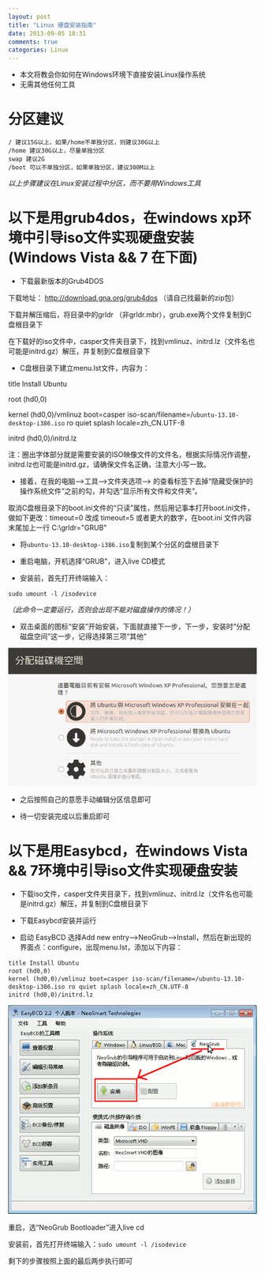 ```yaml
---
layout: post
title: "Linux 硬盘安装指南"
date: 2013-09-05 18:31
comments: true
categories: Linux
---
```


* 本文将教会你如何在Windows环境下直接安装Linux操作系统
* 无需其他任何工具

<!-- more -->

分区建议
==========
```
/ 建议15G以上，如果/home不单独分区，则建议30G以上
/home 建议30G以上，尽量单独分区
swap 建议2G
/boot 可以不单独分区，如果单独分区，建议300M以上
```
*以上步骤建议在Linux安装过程中分区，而不要用Windows工具*


以下是用grub4dos，在windows xp环境中引导iso文件实现硬盘安装(Windows Vista && 7 在下面)
==========
* 下载最新版本的Grub4DOS

下载地址： http://download.gna.org/grub4dos （请自己找最新的zip包）

下载并解压缩后，将目录中的grldr （非grldr.mbr），grub.exe两个文件复制到C盘根目录下

在下载好的iso文件中，casper文件夹目录下，找到vmlinuz、initrd.lz（文件名也可能是initrd.gz）解压，并复制到C盘根目录下

* C盘根目录下建立menu.lst文件，内容为：

title Install Ubuntu 

root (hd0,0)

kernel (hd0,0)/vmlinuz boot=casper iso-scan/filename=/`ubuntu-13.10-desktop-i386.iso` ro quiet splash locale=zh_CN.UTF-8

initrd (hd0,0)/initrd.lz


注：圈出字体部分就是需要安装的ISO映像文件的文件名，根据实际情况作调整，initrd.lz也可能是initrd.gz，请确保文件名正确，注意大小写一致。

* 接着，在我的电脑–>工具–>文件夹选项–> 的查看标签下去掉“隐藏受保护的操作系统文件”之前的勾，并勾选“显示所有文件和文件夹”。

取消C盘根目录下的boot.ini文件的“只读”属性，然后用记事本打开boot.ini文件，做如下更改：timeout=0 改成 timeout=5 或者更大的数字，在boot.ini 文件内容末尾加上一行 C:\grldr="GRUB"

* 将`ubuntu-13.10-desktop-i386.iso`复制到某个分区的盘根目录下

* 重启电脑，开机选择“GRUB”，进入live CD模式

* 安装前，首先打开终端输入：
```
sudo umount -l /isodevice
```

*（此命令一定要运行，否则会出现不能对磁盘操作的情况！）*

* 双击桌面的图标“安装”开始安装，下面就直接下一步，下一步，安装时“分配磁盘空间”这一步，记得选择第三项“其他”

![](/media/installlinux/other.png)

* 之后按照自己的意愿手动编辑分区信息即可

* 待一切安装完成以后重启即可

以下是用Easybcd，在windows Vista && 7环境中引导iso文件实现硬盘安装
==========
* 下载iso文件，casper文件夹目录下，找到vmlinuz、initrd.lz（文件名也可能是initrd.gz）解压，并复制到C盘根目录下

* 下载Easybcd安装并运行

* 启动 EasyBCD 选择Add new entry—>NeoGrub—>Install，然后在新出现的界面点：configure，出现menu.lst，添加以下内容：
```
title Install Ubuntu
root (hd0,0)
kernel (hd0,0)/vmlinuz boot=casper iso-scan/filename=/ubuntu-13.10-desktop-i386.iso ro quiet splash locale=zh_CN.UTF-8
initrd (hd0,0)/initrd.lz
```

![](/media/installlinux/easybcd.png)

重启，选“NeoGrub Bootloader”进入live cd

安装前，首先打开终端输入：`sudo umount -l /isodevice`

剩下的步骤按照上面的最后两步执行即可